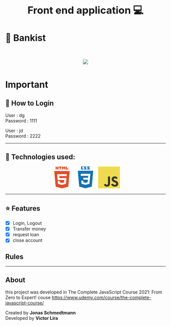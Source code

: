 ## **<h2 align="center">Front end application  💻</h2>**


# 💸 Bankist

<h1 align="center">
    <img src="github/main.JPG"/>
</h1>

# Important
## :key: How to Login

User : dg <br/>
Password : 1111

User : jd <br/>
Password : 2222

---


## :rocket: Technologies used:
<p align="center">
<img src="https://github.com/devicons/devicon/blob/master/icons/html5/html5-plain-wordmark.svg" alt="html5"  width="70" height="70"/>
<img src="https://github.com/devicons/devicon/blob/master/icons/css3/css3-plain-wordmark.svg" alt="css3" width="70" height="70"/>
<img src="https://github.com/devicons/devicon/blob/master/icons/javascript/javascript-original.svg" alt="javascript" width="70" height="70"/>
</p>

---

## ⭐ Features
- [x] Login, Logout
- [x] Transfer money
- [x] request loan
- [x] close account
## Rules

---

## About

this project was developed in The Complete JavaScript Course 2021: From Zero to Expert! couse 
https://www.udemy.com/course/the-complete-javascript-course/

Created by **Jonas Schmedtmann** <br>
Developed by **Victor Lira**
